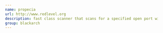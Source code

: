 ```yaml
---
name: propecia
url: http://www.redlevel.org
description: fast class scanner that scans for a specified open port with banner grabbing URL : http://www.redlevel.org Groups : blackarch blackarch-fingerprint blackarch-scanner
group: blackarch
---
```

